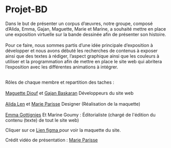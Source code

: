 # Projet-BD
Dans le but de présenter un corpus d’œuvres, notre groupe, composé d’Alida, Emma, Gajan, Maguette, Marie et Marine, a souhaité mettre en place une exposition virtuelle sur la bande dessinée afin de présenter son histoire. <br> <br>
Pour ce faire, nous sommes partis d’une idée principale d’exposition à développer et nous avons débuté les recherches de contenus à exposer ainsi que des textes à rédiger, l’aspect graphique ainsi que les couleurs à utiliser et la programmation afin de mettre en place le site web qui abritera l’exposition avec les différentes animations à intégrer. <br> <br>
 

Rôles de chaque membre et repartition des taches : <br> <br>
<a href="https://www.linkedin.com/in/diouf-maguette-2735ba204/">Maguette Diouf</a> et <a href= "https://www.linkedin.com/in/gajanbaskaran"> Gajan Baskaran</a> Développeurs du site web <br> <br>
<a href="https://fr.linkedin.com/in/len-alida-369819222?original_referer=https%3A%2F%2Fwww.google.fr%2F"> Alida Len</a> et <a href="https://fr.linkedin.com/in/marie-parisse-b61539216"> Marie Parisse</a> Designer (Réalisation de la maquette) <br> <br>
<a href="https://www.linkedin.com/in/emma-g-299a36207"> Emma Gottignies</a> Et Marine Goumy : Éditorialiste (chargé de l'édition du contenu (texte) de tout le site web)

Cliquer sur ce <a href="https://www.figma.com/file/9e3tWToSVl9TX8pH4vxyTO/Moodboard?node-id=505%3A515&t=TMMgLWSmd8tXSzHB-1">  Lien figma </a> pour voir la maquette du site.

Crédit vidéo de présentation :  <a href="https://fr.linkedin.com/in/marie-parisse-b61539216"> Marie Parisse</a> 
